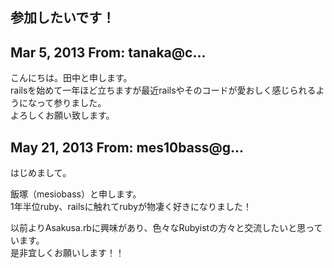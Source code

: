 ## 参加したいです！

## Mar 5, 2013 From: tanaka@c...

こんにちは。田中と申します。  
railsを始めて一年ほど立ちますが最近railsやそのコードが愛おしく感じられるようになって参りました。  
よろしくお願い致します。

## May 21, 2013 From: mes10bass@g...

はじめまして。

飯塚（mesiobass）と申します。  
1年半位ruby、railsに触れてrubyが物凄く好きになりました！

以前よりAsakusa.rbに興味があり、色々なRubyistの方々と交流したいと思っています。  
是非宜しくお願いします！！

